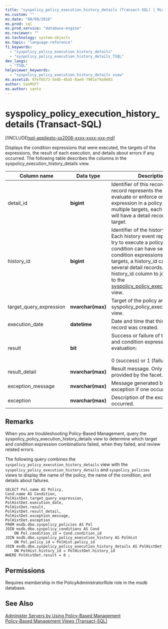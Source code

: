 ```yaml
---
title: "syspolicy_policy_execution_history_details (Transact-SQL) | Microsoft Docs"
ms.custom: ""
ms.date: "08/09/2016"
ms.prod: sql
ms.prod_service: "database-engine"
ms.reviewer: ""
ms.technology: system-objects
ms.topic: "language-reference"
f1_keywords: 
  - "syspolicy_policy_execution_history_details"
  - "syspolicy_policy_execution_history_details_TSQL"
dev_langs: 
  - "TSQL"
helpviewer_keywords: 
  - "syspolicy_policy_execution_history_details view"
ms.assetid: 97ef6573-5e8b-4ba5-8ae0-7901e79a9683
author: VanMSFT
ms.author: vanto
---
```

# syspolicy_policy_execution_history_details (Transact-SQL)
[!INCLUDE[tsql-appliesto-ss2008-xxxx-xxxx-xxx-md](../../includes/tsql-appliesto-ss2008-xxxx-xxxx-xxx-md.md)]

  Displays the condition expressions that were executed, the targets of the expressions, the result of each execution, and details about errors if any occurred. The following table describes the columns in the syspolicy_execution_history_details view.  
  
  
|Column name|Data type|Description|  
|-----------------|---------------|-----------------|  
|detail_id|**bigint**|Identifier of this record. Each record represents the attempt to evaluate or enforce one condition expression in a policy. If applied to multiple targets, each condition will have a detail record for each target.|  
|history_id|**bigint**|Identifier of the history event. Each history event represents one try to execute a policy. Because a condition can have several condition expressions and several targets, a history_id can create several detail records. Use the history_id column to join this view to the [syspolicy_policy_execution_history](../../relational-databases/system-catalog-views/syspolicy-policy-execution-history-transact-sql.md) view.|  
|target_query_expression|**nvarchar(max)**|Target of the policy and syspolicy_policy_execution_history view.|  
|execution_date|**datetime**|Date and time that this detail record was created.|  
|result|**bit**|Success or failure of this target and condition expression evaluation:<br /><br /> 0 (success) or 1 (failure).|  
|result_detail|**nvarchar(max)**|Result message. Only available if provided by the facet.|  
|exception_message|**nvarchar(max)**|Message generated by the exception if one occurred.|  
|exception|**nvarchar(max)**|Description of the exception if one occurred.|  
  
## Remarks  
 When you are troubleshooting Policy-Based Management, query the syspolicy_policy_execution_history_details view to determine which target and condition expression combinations failed, when they failed, and review related errors.  
  
 The following query combines the `syspolicy_policy_execution_history_details` view with the `syspolicy_policy_execution_history_details` and `syspolicy_policies` views to display the name of the policy, the name of the condition, and details about failures.  
  
```  
SELECT Pol.name AS Policy,   
Cond.name AS Condition,   
PolHistDet.target_query_expression,   
PolHistDet.execution_date,   
PolHistDet.result,   
PolHistDet.result_detail,   
PolHistDet.exception_message,   
PolHistDet.exception   
FROM msdb.dbo.syspolicy_policies AS Pol  
JOIN msdb.dbo.syspolicy_conditions AS Cond  
    ON Pol.condition_id = Cond.condition_id  
JOIN msdb.dbo.syspolicy_policy_execution_history AS PolHist  
    ON Pol.policy_id = PolHist.policy_id  
JOIN msdb.dbo.syspolicy_policy_execution_history_details AS PolHistDet  
    ON PolHist.history_id = PolHistDet.history_id  
WHERE PolHistDet.result = 0 ;  
```  
  
## Permissions  
 Requires membership in the PolicyAdministratorRole role in the msdb database.  
  
## See Also  
 [Administer Servers by Using Policy-Based Management](../../relational-databases/policy-based-management/administer-servers-by-using-policy-based-management.md)   
 [Policy-Based Management Views &#40;Transact-SQL&#41;](../../relational-databases/system-catalog-views/policy-based-management-views-transact-sql.md)  
  
  
